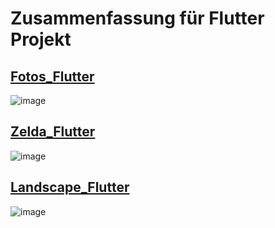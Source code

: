 # Zusammenfassung für Flutter Projekt

## [Fotos_Flutter](https://github.com/ly05010419/Fotos_Flutter) 

![image](https://github.com/ly05010419/Fotos_Flutter/blob/master/show.gif?raw=true)


## [Zelda_Flutter](https://github.com/ly05010419/Zelda) 
![image](https://github.com/ly05010419/Zelda_Flutter/blob/master/screenshot.png?raw=true)


## [Landscape_Flutter](https://github.com/ly05010419/Landscape_Flutter) 
![image](https://github.com/ly05010419/Landscape_Flutter/blob/master/show.gif?raw=true)
